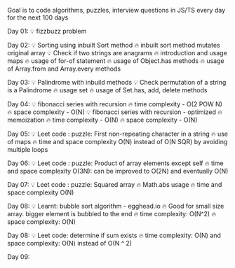 Goal is to code algorithms, puzzles, interview questions in JS/TS every day for the next 100 days

Day 01: 💡 fizzbuzz problem

Day 02: 💡 Sorting using inbuilt Sort method
            🔥 inbuilt sort method mutates original array
        💡 Check if two strings are anagrams
            🔥 introduction and usage maps
            🔥 usage of for-of statement
            🔥 usage of Object.has methods
            🔥 usage of Array.from and Array.every methods

Day 03: 💡 Palindrome with inbuild methods
        💡 Check permutation of a string is a Palindrome
            🔥 usage set
            🔥 usage of Set.has, add, delete methods

Day 04: 💡 fibonacci series with recursion
            🔥 time complexity - O(2 POW N)
            🔥 space complexity - O(N)
        💡 fibonacci series with recursion - optimized
            🔥 memoization
            🔥 time complexity - O(N)
            🔥 space complexity - O(N)

Day 05: 💡 Leet code : puzzle: First non-repeating character in a string
            🔥 use of maps
            🔥 time and space complexity O(N) instead of O(N SQR) by avoiding multiple loops

Day 06: 💡 Leet code : puzzle: Product of array elements except self
            🔥 time and space complexity O(3N): can be improved to O(2N) and eventually O(N) 

Day 07: 💡 Leet code : puzzle: Squared array
            🔥 Math.abs usage
            🔥 time and space complexity O(N)

Day 08: 💡 Learnt: bubble sort algorithm - egghead.io
            🔥 Good for small size array. bigger element is bubbled to the end 
            🔥 time complexity: O(N^2)
            🔥 space complexity: O(N)

Day 08: 💡 Leet code: determine if sum exists
            🔥 time complexity: O(N) and space complexity: O(N) instead of O(N ^ 2)

Day 09: 
